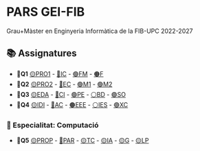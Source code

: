# PARS GEI-FIB

Grau+Màster en Enginyeria Informàtica de la FIB-UPC 2022-2027

## 📚 Assignatures
 - **🍁Q1** [🟡PRO1](Obligatories/Q1/PRO1) - [🔵IC](Obligatories/Q1/IC) - [🟢FM](Obligatories/Q1/FM) - [🟠F](Obligatories/Q1/F)
 - **🌺Q2** [🟡PRO2](Obligatories/Q2/PRO2) - [🔵EC](Obligatories/Q2/EC) - [🟢M1](Obligatories/Q2/M1) - [🟢M2](Obligatories/Q2/M2)
 - **🍁Q3** [🟡EDA](Obligatories/Q3/EDA) - [🔵CI](Obligatories/Q3/CI) - [🟢PE](Obligatories/Q3/PE) - [⚪BD](Obligatories/Q3/BD) - [🟣SO](Obligatories/Q3/SO)
 - **🌺Q4** [🟡IDI](Obligatories/Q4/IDI) - [🔵AC](Obligatories/Q4/AC) - [🟤EEE](Obligatories/Q4/EEE) - [⚪IES](Obligatories/Q4/IES) - [🟣XC](Obligatories/Q4/XC)
 ### 📝 Especialitat: Computació
 - **🍁Q5** [🟡PROP](Obligatories/Q5/PROP) - [🔵PAR](Obligatories/Q5/PAR) - [🟡TC](Obligatories/Q5/TC) - [🟡IA](Obligatories/Q5/IA) - [🟡G](Obligatories/Q5/G) - [🟡LP](Obligatories/Q5/LP)
